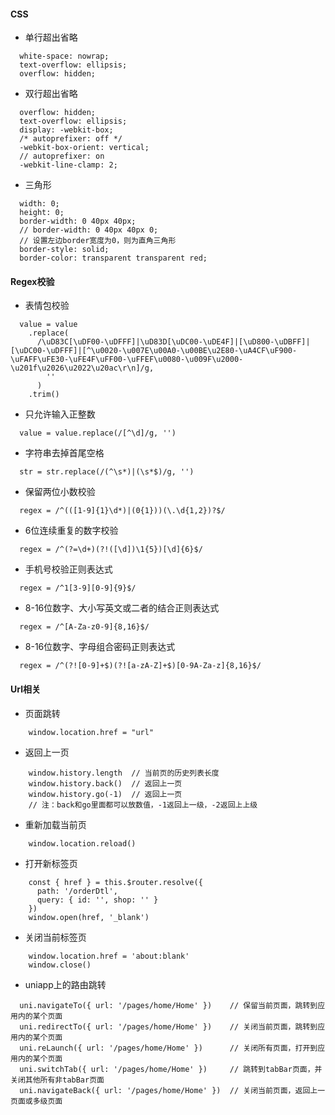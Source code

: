 #### CSS

- 单行超出省略
```
  white-space: nowrap;
  text-overflow: ellipsis;
  overflow: hidden;
```
- 双行超出省略
```
  overflow: hidden;
  text-overflow: ellipsis;
  display: -webkit-box;
  /* autoprefixer: off */
  -webkit-box-orient: vertical;
  // autoprefixer: on
  -webkit-line-clamp: 2;
```
- 三角形
```
  width: 0;
  height: 0;
  border-width: 0 40px 40px;
  // border-width: 0 40px 40px 0;
  // 设置左边border宽度为0，则为直角三角形
  border-style: solid;
  border-color: transparent transparent red;
```


#### Regex校验

- 表情包校验
```
  value = value
    .replace(
      /\uD83C[\uDF00-\uDFFF]|\uD83D[\uDC00-\uDE4F]|[\uD800-\uDBFF]|[\uDC00-\uDFFF]|[^\u0020-\u007E\u00A0-\u00BE\u2E80-\uA4CF\uF900-\uFAFF\uFE30-\uFE4F\uFF00-\uFFEF\u0080-\u009F\u2000-\u201f\u2026\u2022\u20ac\r\n]/g,
        ''
      )
    .trim() 
```
- 只允许输入正整数
```
  value = value.replace(/[^\d]/g, '') 
```
- 字符串去掉首尾空格
```
  str = str.replace(/(^\s*)|(\s*$)/g, '')   
```
- 保留两位小数校验
```
  regex = /^(([1-9]{1}\d*)|(0{1}))(\.\d{1,2})?$/
```
- 6位连续重复的数字校验
```
  regex = /^(?=\d+)(?!([\d])\1{5})[\d]{6}$/
```
- 手机号校验正则表达式
```
  regex = /^1[3-9][0-9]{9}$/
```
- 8-16位数字、大小写英文或二者的结合正则表达式
```
  regex = /^[A-Za-z0-9]{8,16}$/
```
- 8-16位数字、字母组合密码正则表达式
```
  regex = /^(?![0-9]+$)(?![a-zA-Z]+$)[0-9A-Za-z]{8,16}$/
```


#### Url相关

- 页面跳转
```
    window.location.href = "url"
```
- 返回上一页
```
    window.history.length  // 当前页的历史列表长度
    window.history.back()  // 返回上一页
    window.history.go(-1)  // 返回上一页
    // 注：back和go里面都可以放数值，-1返回上一级，-2返回上上级
```
- 重新加载当前页
```
    window.location.reload()
```
- 打开新标签页
```
    const { href } = this.$router.resolve({
      path: '/orderDtl',
      query: { id: '', shop: '' }
    })
    window.open(href, '_blank')
```
- 关闭当前标签页
```
    window.location.href = 'about:blank'
    window.close()
```
- uniapp上的路由跳转
```
  uni.navigateTo({ url: '/pages/home/Home' })    // 保留当前页面，跳转到应用内的某个页面
  uni.redirectTo({ url: '/pages/home/Home' })    // 关闭当前页面，跳转到应用内的某个页面
  uni.reLaunch({ url: '/pages/home/Home' })      // 关闭所有页面，打开到应用内的某个页面
  uni.switchTab({ url: '/pages/home/Home' })     // 跳转到tabBar页面，并关闭其他所有非tabBar页面
  uni.navigateBack({ url: '/pages/home/Home' })  // 关闭当前页面，返回上一页面或多级页面
```